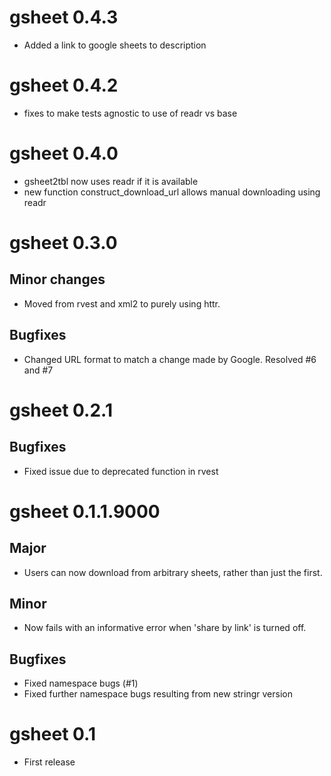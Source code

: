 # gsheet 0.4.3

- Added a link to google sheets to description

# gsheet 0.4.2

- fixes to make tests agnostic to use of readr vs base

# gsheet 0.4.0

- gsheet2tbl now uses readr if it is available
- new function construct_download_url allows manual downloading using readr

# gsheet 0.3.0

## Minor changes

- Moved from rvest and xml2 to purely using httr.

## Bugfixes

- Changed URL format to match a change made by Google. Resolved #6 and #7

# gsheet 0.2.1

## Bugfixes

- Fixed issue due to deprecated function in rvest

# gsheet 0.1.1.9000

## Major

- Users can now download from arbitrary sheets, rather than just the first.

## Minor

- Now fails with an informative error when 'share by link' is turned off.

## Bugfixes

- Fixed namespace bugs (#1)
- Fixed further namespace bugs resulting from new stringr version

# gsheet 0.1

- First release
